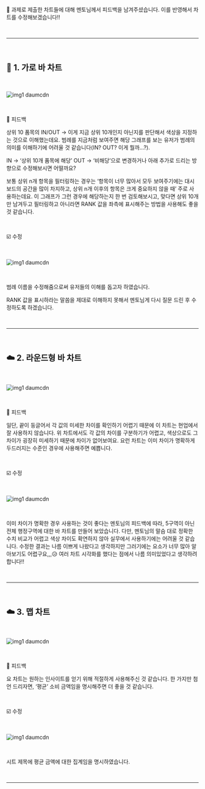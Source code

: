 🍕 과제로 제출한 차트들에 대해 멘토님께서 피드백을 남겨주셨습니다. 이를 반영해서 차트를 수정해보겠습니다!!  

<br>  

***  

<br>  


## 🍕 1. 가로 바 차트  

<br>  


 
![img1 daumcdn](https://user-images.githubusercontent.com/65170165/223034033-66480656-5470-4791-817d-3ebb295ec9bb.png)  

<br>  


 

 

🚫 피드백  


상위 10 품목의 IN/OUT -> 이게 지금 상위 10개인지 아닌지를 판단해서 색상을 지정하는 것으로 이해했는데요. 범례를 지금처럼 보여주면 해당 그래프를 보는 유저가 범례의 의미를 이해하기에 어려울 것 같습니다(IN? OUT? 이게 뭘까…?).  


IN -> ‘상위 10개 품목에 해당’ OUT -> ‘비해당’으로 변경하거나 아래 추가로 드리는 방향으로 수정해보시면 어떨까요?  


보통 상위 n개 항목을 필터링하는 경우는 ‘항목이 너무 많아서 모두 보여주기에는 대시보드의 공간을 많이 차지하고, 상위 n개 이후의 항목은 크게 중요하지 않을 때’ 주로 사용하는데요. 이 그래프가 그런 경우에 해당하는지 한 번 검토해보시고, 맞다면 상위 10개만 남겨두고 필터링하고 아니라면 RANK 값을 좌측에 표시해주는 방법을 사용해도 좋을 것 같습니다.  

<br>  

 

☑️ 수정  

<br>  


![img1 daumcdn](https://user-images.githubusercontent.com/65170165/223034045-426e036c-7d95-4dab-996c-a9f45ee36e29.png)  

<br>  



 

범례 이름을 수정해줌으로써 유저들의 이해를 돕고자 하였습니다.  


 

RANK 값을 표시하라는 말씀을 제대로 이해하지 못해서 멘토님게 다시 질문 드린 후 수정하도록 하겠습니다.  

<br>  

***  

<br>  

 

## ☁️ 2. 라운드형 바 차트  

<br>  


 


![img1 daumcdn](https://user-images.githubusercontent.com/65170165/223034055-41d3f125-6a58-46ef-8f8d-298dd788805e.png)  
 
<br>  


 

🚫 피드백  


일단, 끝이 둥글어서 각 값의 미세한 차이를 확인하기 어렵기 때문에 이 차트는 현업에서 잘 사용하지 않습니다. 위 차트에서도 각 값의 차이를 구분하기가 어렵고, 색상으로도 그 차이가 굉장히 미세하기 때문에 차이가 없어보여요. 요런 차트는 이미 차이가 명확하게 두드러지는 수준인 경우에 사용해주면 예쁩니다.  

<br>  

 

☑️ 수정  

<br>  

 

 
![img1 daumcdn](https://user-images.githubusercontent.com/65170165/223034063-e893e555-b413-42cc-a5c0-882c9e3fd6ee.png)  

<br>  


 

이미 차이가 명확한 경우 사용하는 것이 좋다는 멘토님의 피드백에 따라, 5구역이 아닌 전체 행정구역에 대한 바 차트를 만들어 보았습니다. 다만, 멘토님의 말슴 대로 정확한 수치 비교가 어렵고 색상 차이도 확연하지 않아 실무에서 사용하기에는 어려울 것 같습니다. 수정한 결과는 나름 이쁘게 나왔다고 생각하지만 그러기에는 요소가 너무 많아 알아보기도 어렵구요,,,😥 여러 차트 시각화를 했다는 점에서 나름 의미있었다고 생각하려 합니다!!  

<br>  

***  

<br>  

 

## ☁️ 3. 맵 차트  

<br>  


 


![img1 daumcdn](https://user-images.githubusercontent.com/65170165/223034072-1ad90784-4c5b-4e2f-8579-aea137364b4e.png)  
 
<br>  


 

🚫 피드백  


요 차트는 원하는 인사이트를 얻기 위해 적절하게 사용해주신 것 같습니다. 한 가지만 첨언 드리자면, ‘평균’ 소비 금액임을 명시해주면 더 좋을 것 같습니다.  

<br>  

 

☑️ 수정  

<br>  

 
![img1 daumcdn](https://user-images.githubusercontent.com/65170165/223034080-c3aec29a-cb82-451f-9c8a-8edd4e9807f7.png)  

<br>  

 


 

시트 제목에 평균 금액에 대한 집계임을 명시하였습니다.  

<br>  

***  
